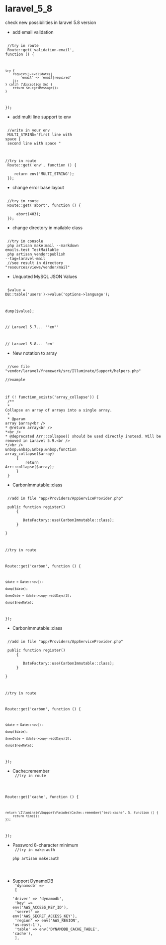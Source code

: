 # laravel_5_8
check new possibilities in laravel 5.8 version

- add email validation 

<code><br />
//try in route <br />
Route::get('validation-email', function () {

    try {
        request()->validate([
            'email' => 'email|required'
        ]);
    } catch (\Exception $e) {
        return $e->getMessage();
    }
});
</code>

- add multi line support to env

<code><br />
//write in your env <br />
MULTI_STRING="first line with space | <br />
second line with space
"

//try in route <br />
Route::get('env', function () { <br />
&nbsp;&nbsp;&nbsp;&nbsp;return env('MULTI_STRING'); <br />
});
</code>

- change error base layout

<code><br />
//try in route <br />
Route::get('abort', function () { <br />
&nbsp;&nbsp;&nbsp;&nbsp;abort(403); <br />
});
</code>

- change directory in mailable class

<code><br />
//try in console <br />
php artisan make:mail --markdown emails.test TestMailable <br />
php artisan vendor:publish --tag=laravel-mail <br />
//see result in directory "resources/views/vendor/mail"
</code>

- Unquoted MySQL JSON Values

<code><br />
$value = DB::table('users')->value('options->language');

dump($value);

// Laravel 5.7...
'"en"'

// Laravel 5.8...
'en'
</code>

- New notation to array

<code><br />
//see file "vendor/laravel/framework/src/Illuminate/Support/helpers.php" <br />
//example <br />

if (! function_exists('array_collapse')) { <br />
    /**<br />
     * Collapse an array of arrays into a single array.<br />
     *<br />
     * @param  array  $array<br />
     * @return array<br />
     *<br />
     * @deprecated Arr::collapse() should be used directly instead. Will be removed in Laravel 5.9.<br />
     */<br />
    &nbsp;&nbsp;&nbsp;&nbsp;function array_collapse($array)<br />
    &nbsp;&nbsp;&nbsp;&nbsp;{<br />
        &nbsp;&nbsp;&nbsp;&nbsp;&nbsp;&nbsp;&nbsp;&nbsp;return Arr::collapse($array);<br />
    &nbsp;&nbsp;&nbsp;&nbsp;}<br />
}
</code>


- CarbonImmutable::class

<code><br />
//add in file "app/Providers/AppServiceProvider.php" <br />
public function register()<br />
    &nbsp;&nbsp;&nbsp;&nbsp;{<br />
        &nbsp;&nbsp;&nbsp;&nbsp;&nbsp;&nbsp;&nbsp;&nbsp;DateFactory::use(CarbonImmutable::class);<br />
    &nbsp;&nbsp;&nbsp;&nbsp;}<br />
}

//try in route <br />

Route::get('carbon', function () {
    
    $date = Date::now();

    dump($date);

    $newDate = $date->copy->addDays(3);

    dump($newDate);
});
</code>


- CarbonImmutable::class

<code><br />
//add in file "app/Providers/AppServiceProvider.php" <br />
public function register()<br />
    &nbsp;&nbsp;&nbsp;&nbsp;{<br />
        &nbsp;&nbsp;&nbsp;&nbsp;&nbsp;&nbsp;&nbsp;&nbsp;DateFactory::use(CarbonImmutable::class);<br />
    &nbsp;&nbsp;&nbsp;&nbsp;}<br />
}

//try in route <br />

Route::get('carbon', function () {
    
    $date = Date::now();

    dump($date);

    $newDate = $date->copy->addDays(3);

    dump($newDate);
});
</code>
- Cache::remember
<code><br />
//try in route <br />

Route::get('cache', function () {

    return \Illuminate\Support\Facades\Cache::remember('test-cache', 5, function () {
        return time();
    });
});
</code>

- Password 8-character minimum
<code><br />
//try in make:auth <br />
php artisan make:auth
</code>

- Support DynamoDB
<code><br />
'dynamodb' =>  <br />
        [<br />
            'driver' => 'dynamodb',<br />
            'key' => env('AWS_ACCESS_KEY_ID'),<br />
            'secret' => env('AWS_SECRET_ACCESS_KEY'),<br />
            'region' => env('AWS_REGION', 'us-east-1'),<br />
            'table' => env('DYNAMODB_CACHE_TABLE', 'cache'),<br />
        ],
</code>
